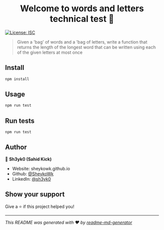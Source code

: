 <h1 align="center">Welcome to words and letters technical test 👋</h1>
<p>
  <a href="#" target="_blank">
    <img alt="License: ISC" src="https://img.shields.io/badge/License-ISC-yellow.svg" />
  </a>
</p>

> Given a 'bag' of words and a 'bag of letters, write a function that returns the length of the longest word that can be written using each of the given letters at most once

## Install

```sh
npm install
```

## Usage

```sh
npm run test
```

## Run tests

```sh
npm run test
```

## Author

👤 **Sh3yk0 (Sahid Kick)**

* Website: sheykowk.github.io
* Github: [@SheykoWk](https://github.com/SheykoWk)
* LinkedIn: [@sh3yk0](https://linkedin.com/in/sh3yk0)

## Show your support

Give a ⭐️ if this project helped you!

***
_This README was generated with ❤️ by [readme-md-generator](https://github.com/kefranabg/readme-md-generator)_